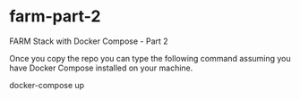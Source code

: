 # farm-part-2
FARM Stack with Docker Compose - Part 2

Once you copy the repo you can type the following command assuming you have Docker Compose installed on your machine.

docker-compose up
